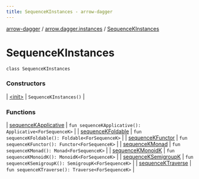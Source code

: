```yaml
---
title: SequenceKInstances - arrow-dagger
---
```


[arrow-dagger](../../index.html) / [arrow.dagger.instances](../index.html) / [SequenceKInstances](./index.html)

# SequenceKInstances

`class SequenceKInstances`

### Constructors

| [&lt;init&gt;](-init-.html) | `SequenceKInstances()` |

### Functions

| [sequenceKApplicative](sequence-k-applicative.html) | `fun sequenceKApplicative(): Applicative<ForSequenceK>` |
| [sequenceKFoldable](sequence-k-foldable.html) | `fun sequenceKFoldable(): Foldable<ForSequenceK>` |
| [sequenceKFunctor](sequence-k-functor.html) | `fun sequenceKFunctor(): Functor<ForSequenceK>` |
| [sequenceKMonad](sequence-k-monad.html) | `fun sequenceKMonad(): Monad<ForSequenceK>` |
| [sequenceKMonoidK](sequence-k-monoid-k.html) | `fun sequenceKMonoidK(): MonoidK<ForSequenceK>` |
| [sequenceKSemigroupK](sequence-k-semigroup-k.html) | `fun sequenceKSemigroupK(): SemigroupK<ForSequenceK>` |
| [sequenceKTraverse](sequence-k-traverse.html) | `fun sequenceKTraverse(): Traverse<ForSequenceK>` |

